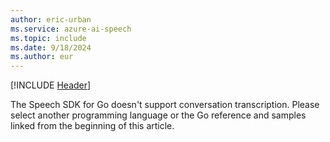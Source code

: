 ```yaml
---
author: eric-urban
ms.service: azure-ai-speech
ms.topic: include
ms.date: 9/18/2024
ms.author: eur
---
```


[!INCLUDE [Header](../../common/go.md)]

The Speech SDK for Go doesn't support conversation transcription. Please select another programming language or the Go reference and samples linked from the beginning of this article. 
